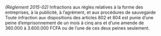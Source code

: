 _(Règlement 2015-02)_ Infractions aux règles relatives à la forme des entreprises, à la publicité, à l’agrément, et aux procédures de sauvegarde
Toute infraction aux dispositions des articles 802 et 804 est punie d’une peine d’emprisonnement de un mois à cinq ans et d’une amende de 360.000 à 3.600.000 FCFA ou de l’une de ces deux peines seulement.